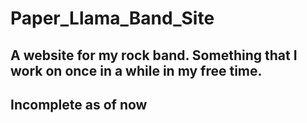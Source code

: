 # Paper_Llama_Band_Site

## A website for my rock band. Something that I work on once in a while in my free time.

## Incomplete as of now 
